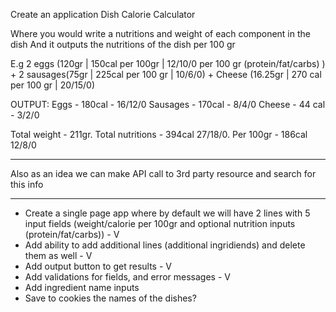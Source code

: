 Create an application Dish Calorie Calculator

Where you would write a nutritions and weight of each component in the dish
And it outputs the nutritions of the dish per 100 gr

E.g 2 eggs (120gr | 150cal per 100gr | 12/10/0 per 100 gr (protein/fat/carbs) ) +
2 sausages(75gr | 225cal per 100 gr | 10/6/0) +
Cheese (16.25gr | 270 cal per 100 gr | 20/15/0)

OUTPUT:
Eggs - 180cal - 16/12/0
Sausages - 170cal - 8/4/0
Cheese - 44 cal - 3/2/0

Total weight - 211gr.
Total nutritions - 394cal 27/18/0.
Per 100gr - 186cal 12/8/0

---

Also as an idea we can make API call to 3rd party resource and search for this info

---

- Create a single page app where by default we will have 2 lines with 5 input fields (weight/calorie per 100gr and optional nutrition inputs (protein/fat/carbs)) - V
- Add ability to add additional lines (additional ingridiends) and delete them as well - V
- Add output button to get results - V
- Add validations for fields, and error messages - V
- Add ingredient name inputs
- Save to cookies the names of the dishes?
